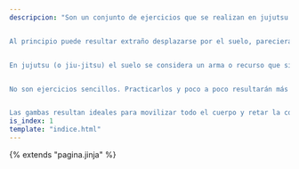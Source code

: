 ```yaml
---
descripcion: "Son un conjunto de ejercicios que se realizan en jujutsu y judo y que sirven para evitar que el contrincante ejerza control sobre nuestra posición o zafarnos cuando ya nos controla. También son llamados *fugas*.


Al principio puede resultar extraño desplazarse por el suelo, pareciera un entorno que no nos es familiar ya que estamos acostumbrados a desenvolvernos de pie o sentados. Sin embargo, termina siendo sorprendente la cantidad de movimientos que podemos realizar aún estado limitados en ese plano horizontal.


En jujutsu (o jiu-jitsu) el suelo se considera un arma o recurso que siempre tenemos disponible si tenemos que reducir a un oponente.


No son ejercicios sencillos. Practicarlos y poco a poco resultarán más fáciles.


Las gambas resultan ideales para movilizar todo el cuerpo y retar la coordinación. Pueden usarse como calentamiento."
is_index: 1
template: "indice.html"
---
```

{% extends "pagina.jinja" %}